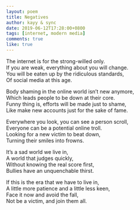 ```yaml
---
layout: poem
title: Negatives
author: kayy & sync
date: 2019-06-12T17:28:00+0800
tags: [internet, modern media]
comments: true
like: true
---
```

The internet is for the strong-willed only.  
If you are weak, everything about you will change.  
You will be eaten up by the ridiculous standards,  
Of social media at this age.  
  
Body shaming in the online world isn’t new anymore,  
Which leads people to be down at their core.  
Funny thing is, efforts will be made just to shame,  
Like make new accounts just for the sake of fame.  
  
Everywhere you look, you can see a person scroll,  
Everyone can be a potential online troll.  
Looking for a new victim to beat down,  
Turning their smiles into frowns.  
  
It’s a sad world we live in,  
A world that judges quickly,  
Without knowing the real score first,  
Bullies have an unquenchable thirst.    
  
If this is the era that we have to live in,  
A little more patience and a little less keen,  
Face it now and avoid the fall,  
Not be a victim, and join them all.    
